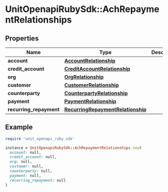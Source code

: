 # UnitOpenapiRubySdk::AchRepaymentRelationships

## Properties

| Name | Type | Description | Notes |
| ---- | ---- | ----------- | ----- |
| **account** | [**AccountRelationship**](AccountRelationship.md) |  |  |
| **credit_account** | [**CreditAccountRelationship**](CreditAccountRelationship.md) |  |  |
| **org** | [**OrgRelationship**](OrgRelationship.md) |  |  |
| **customer** | [**CustomerRelationship**](CustomerRelationship.md) |  | [optional] |
| **counterparty** | [**CounterpartyRelationship**](CounterpartyRelationship.md) |  |  |
| **payment** | [**PaymentRelationship**](PaymentRelationship.md) |  |  |
| **recurring_repayment** | [**RecurringRepaymentRelationship**](RecurringRepaymentRelationship.md) |  | [optional] |

## Example

```ruby
require 'unit_openapi_ruby_sdk'

instance = UnitOpenapiRubySdk::AchRepaymentRelationships.new(
  account: null,
  credit_account: null,
  org: null,
  customer: null,
  counterparty: null,
  payment: null,
  recurring_repayment: null
)
```

